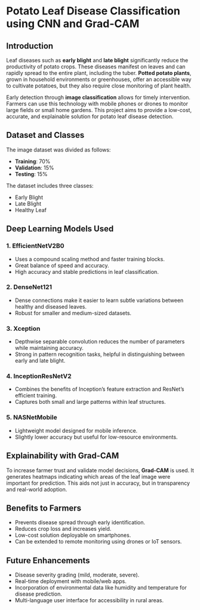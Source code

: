 # Potato Leaf Disease Classification using CNN and Grad-CAM

## Introduction

Leaf diseases such as **early blight** and **late blight** significantly reduce the productivity of potato crops. These diseases manifest on leaves and can rapidly spread to the entire plant, including the tuber. **Potted potato plants**, grown in household environments or greenhouses, offer an accessible way to cultivate potatoes, but they also require close monitoring of plant health.

Early detection through **image classification** allows for timely intervention. Farmers can use this technology with mobile phones or drones to monitor large fields or small home gardens. This project aims to provide a low-cost, accurate, and explainable solution for potato leaf disease detection.

## Dataset and Classes

The image dataset was divided as follows:
- **Training**: 70%
- **Validation**: 15%
- **Testing**: 15%

The dataset includes three classes:
- Early Blight
- Late Blight
- Healthy Leaf

## Deep Learning Models Used

### 1. EfficientNetV2B0
- Uses a compound scaling method and faster training blocks.
- Great balance of speed and accuracy.
- High accuracy and stable predictions in leaf classification.

### 2. DenseNet121
- Dense connections make it easier to learn subtle variations between healthy and diseased leaves.
- Robust for smaller and medium-sized datasets.

### 3. Xception
- Depthwise separable convolution reduces the number of parameters while maintaining accuracy.
- Strong in pattern recognition tasks, helpful in distinguishing between early and late blight.

### 4. InceptionResNetV2
- Combines the benefits of Inception’s feature extraction and ResNet’s efficient training.
- Captures both small and large patterns within leaf structures.

### 5. NASNetMobile
- Lightweight model designed for mobile inference.
- Slightly lower accuracy but useful for low-resource environments.

## Explainability with Grad-CAM

To increase farmer trust and validate model decisions, **Grad-CAM** is used. It generates heatmaps indicating which areas of the leaf image were important for prediction. This aids not just in accuracy, but in transparency and real-world adoption.

## Benefits to Farmers

- Prevents disease spread through early identification.
- Reduces crop loss and increases yield.
- Low-cost solution deployable on smartphones.
- Can be extended to remote monitoring using drones or IoT sensors.

## Future Enhancements

- Disease severity grading (mild, moderate, severe).
- Real-time deployment with mobile/web apps.
- Incorporation of environmental data like humidity and temperature for disease prediction.
- Multi-language user interface for accessibility in rural areas.